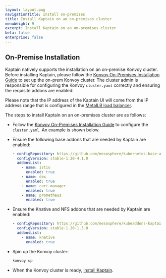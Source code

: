 ```yaml
---
layout: layout.pug
navigationTitle: Install on-premises
title: Install Kaptain on an on-premises cluster
menuWeight: 9
excerpt: Install Kaptain on an on-premises cluster
beta: false
enterprise: false
---
```


## On-Premise Installation

Kaptain natively supports the installation on an on-premise Konvoy cluster. Before installing Kaptain, please follow the [Konvoy On-Premises Installation Guide][konvoy-on-prem] to set up the on-prem Konvoy cluster. The cluster admin is responsible for configuring the Konvoy `cluster.yaml` correctly and ensuring the requisite addons are enabled.

Please note that the IP address of the Kaptain UI will come from the IP address range that is configured in the [MetalLB load balancer][metallb-load-balancer].

The steps to install Kaptain on an on-premises cluster are as follows:

* Follow the [Konvoy On-Premises Installation Guide][konvoy-on-prem] to configure the `cluster.yaml`. An example is shown below.

* Ensure the following base addons that are needed by Kaptain are enabled:
    ```yaml
    - configRepository: https://github.com/mesosphere/kubernetes-base-addons
      configVersion: stable-1.20-4.1.0
      addonsList:
        - name: istio
          enabled: true
        - name: dex
          enabled: true
        - name: cert-manager
          enabled: true
        - name: prometheus
          enabled: true
    ```
<!-- Do we need to update anything on the file location above? update/decompress the link?-->
* Ensure the Knative and NFS addons that are needed by Kaptain are enabled:
    ```yaml
    - configRepository: https://github.com/mesosphere/kubeaddons-kaptain
      configVersion: stable-1.20-1.3.0
      addonsList:
        - name: knative
          enabled: true
    ```
<!-- Do we need to update anything on the file location above? update/decompress the link?-->
* Spin up the Konvoy cluster:
    ```bash
    konvoy up
    ```
* When the Konvoy cluster is ready, [install Kaptain](../konvoy/).

[konvoy-on-prem]: ../../../../konvoy/1.8/install/install-onprem/
[metallb-load-balancer]: /dkp/konvoy/1.8/install/install-onprem/#configure-metallb-load-balancing
